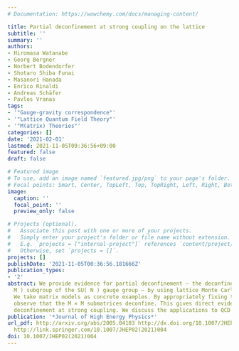 ```yaml
---
# Documentation: https://wowchemy.com/docs/managing-content/

title: Partial deconfinement at strong coupling on the lattice
subtitle: ''
summary: ''
authors:
- Hiromasa Watanabe
- Georg Bergner
- Norbert Bodendorfer
- Shotaro Shiba Funai
- Masanori Hanada
- Enrico Rinaldi
- Andreas Schäfer
- Pavlos Vranas
tags:
- '"Gauge-gravity correspondence"'
- '"Lattice Quantum Field Theory"'
- '"M(atrix) Theories"'
categories: []
date: '2021-02-01'
lastmod: 2021-11-05T09:36:56+09:00
featured: false
draft: false

# Featured image
# To use, add an image named `featured.jpg/png` to your page's folder.
# Focal points: Smart, Center, TopLeft, Top, TopRight, Left, Right, BottomLeft, Bottom, BottomRight.
image:
  caption: ''
  focal_point: ''
  preview_only: false

# Projects (optional).
#   Associate this post with one or more of your projects.
#   Simply enter your project's folder or file name without extension.
#   E.g. `projects = ["internal-project"]` references `content/project/deep-learning/index.md`.
#   Otherwise, set `projects = []`.
projects: []
publishDate: '2021-11-05T00:36:56.181666Z'
publication_types:
- '2'
abstract: We provide evidence for partial deconfinement — the deconfinement of a SU(
  M ) subgroup of the SU( N ) gauge group — by using lattice Monte Carlo simulations.
  We take matrix models as concrete examples. By appropriately fixing the gauge, we
  observe that the M × M submatrices deconfine. This gives direct evidence for partial
  deconfinement at strong coupling. We discuss the applications to QCD and holography.
publication: '*Journal of High Energy Physics*'
url_pdf: http://arxiv.org/abs/2005.04103 http://dx.doi.org/10.1007/JHEP02(2021)004
  http://link.springer.com/10.1007/JHEP02(2021)004
doi: 10.1007/JHEP02(2021)004
---
```

